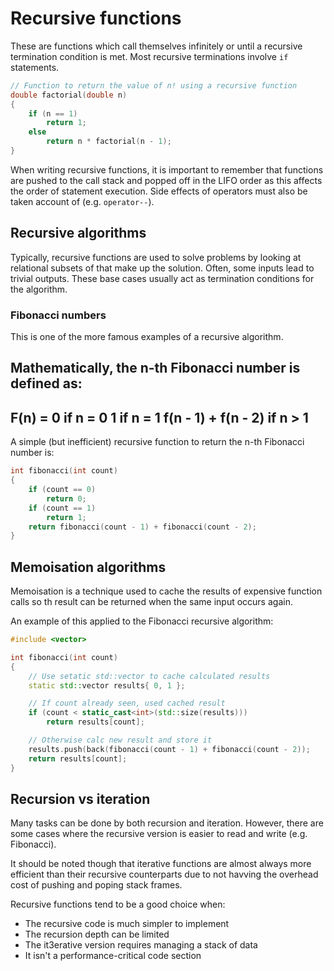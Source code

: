 # Recursive functions

These are functions which call themselves infinitely or until a recursive termination condition is met.
Most recursive terminations involve `if` statements.
```cpp
// Function to return the value of n! using a recursive function
double factorial(double n)
{
    if (n == 1)
        return 1;
    else
        return n * factorial(n - 1);
}
```

When writing recursive functions, it is important to remember that functions are pushed to the call stack and popped off in the LIFO order as this affects the order of statement execution.
Side effects of operators must also be taken account of (e.g. `operator--`).

## Recursive algorithms

Typically, recursive functions are used to solve problems by looking at relational subsets of that make up the solution.
Often, some inputs lead to trivial outputs.
These base cases usually act as termination conditions for the algorithm.

### Fibonacci numbers

This is one of the more famous examples of a recursive algorithm.

Mathematically, the n-th Fibonacci number is defined as:
---
F(n) =  0 if n = 0
        1 if n = 1
        f(n - 1) + f(n - 2) if n > 1
---

A simple (but inefficient) recursive function to return the n-th Fibonacci number is:
```cpp
int fibonacci(int count)
{
    if (count == 0)
        return 0;
    if (count == 1)
        return 1;
    return fibonacci(count - 1) + fibonacci(count - 2);
}
```

## Memoisation algorithms

Memoisation is a technique used to cache the results of expensive function calls so th result can be returned when the same input occurs again.

An example of this applied to the Fibonacci recursive algorithm:
```cpp
#include <vector>

int fibonacci(int count)
{
    // Use setatic std::vector to cache calculated results
    static std::vector results{ 0, 1 };

    // If count already seen, used cached result
    if (count < static_cast<int>(std::size(results)))
        return results[count];

    // Otherwise calc new result and store it
    results.push(back(fibonacci(count - 1) + fibonacci(count - 2));
    return results[count];
}
```

## Recursion vs iteration

Many tasks can be done by both recursion and iteration.
However, there are some cases where the recursive version is easier to read and write (e.g. Fibonacci).

It should be noted though that iterative functions are almost always more efficient than their recursive counterparts due to not havving the overhead cost of pushing and poping stack frames.

Recursive functions tend to be a good choice when:
- The recursive code is much simpler to implement
- The recursion depth can be limited
- The it3erative version requires managing a stack of data
- It isn't a performance-critical code section


